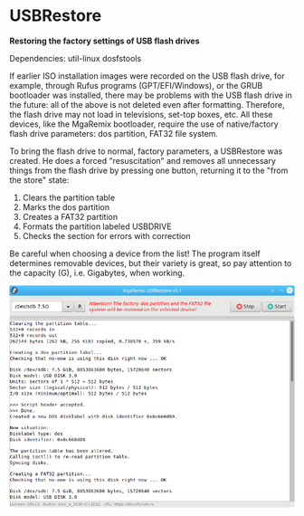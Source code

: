 # USBRestore
**Restoring the factory settings of USB flash drives**

Dependencies: util-linux dosfstools

If earlier ISO installation images were recorded on the USB flash drive, for example, through Rufus programs (GPT/EFI/Windows), or the GRUB bootloader was installed, there may be problems with the USB flash drive in the future: all of the above is not deleted even after formatting. Therefore, the flash drive may not load in televisions, set-top boxes, etc. All these devices, like the MgaRemix bootloader, require the use of native/factory flash drive parameters: dos partition, FAT32 file system.

To bring the flash drive to normal, factory parameters, a USBRestore was created. He does a forced "resuscitation" and removes all unnecessary things from the flash drive by pressing one button, returning it to the "from the store" state:

1. Clears the partition table
2. Marks the dos partition
3. Creates a FAT32 partition
4. Formats the partition labeled USBDRIVE
5. Checks the section for errors with correction

Be careful when choosing a device from the list! The program itself determines removable devices, but their variety is great, so pay attention to the capacity (G), i.e. Gigabytes, when working.

![](https://github.com/AKotov-dev/usbrestore/blob/main/ScreenShot-v0.1.png)
